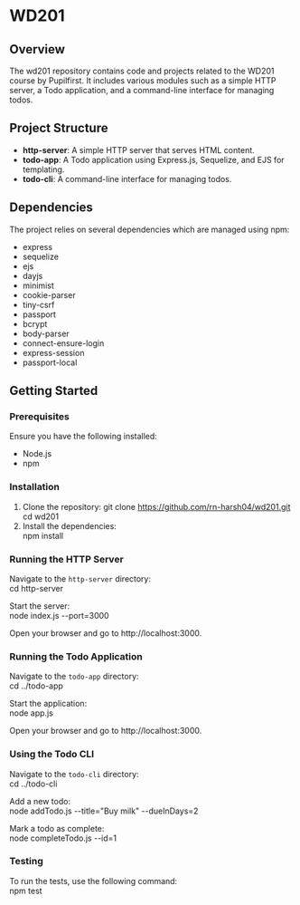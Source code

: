 # WD201

## Overview
The wd201 repository contains code and projects related to the WD201 course by Pupilfirst. It includes various modules such as a simple HTTP server, a Todo application, and a command-line interface for managing todos.

## Project Structure
- **http-server**: A simple HTTP server that serves HTML content.
- **todo-app**: A Todo application using Express.js, Sequelize, and EJS for templating.
- **todo-cli**: A command-line interface for managing todos.

## Dependencies
The project relies on several dependencies which are managed using npm:

- express
- sequelize
- ejs
- dayjs
- minimist
- cookie-parser
- tiny-csrf
- passport
- bcrypt
- body-parser
- connect-ensure-login
- express-session
- passport-local

## Getting Started

### Prerequisites
Ensure you have the following installed:
- Node.js
- npm

### Installation
1. Clone the repository:
   git clone https://github.com/rn-harsh04/wd201.git
   cd wd201 
2. Install the dependencies:  
   npm install  

### Running the HTTP Server
Navigate to the `http-server` directory:  
   cd http-server  

Start the server:  
   node index.js --port=3000  

Open your browser and go to http://localhost:3000.

### Running the Todo Application
Navigate to the `todo-app` directory:  
   cd ../todo-app  

Start the application:  
   node app.js  

Open your browser and go to http://localhost:3000.

### Using the Todo CLI
Navigate to the `todo-cli` directory:  
   cd ../todo-cli  

Add a new todo:  
   node addTodo.js --title="Buy milk" --dueInDays=2  

Mark a todo as complete:  
   node completeTodo.js --id=1  

### Testing
To run the tests, use the following command:  
   npm test  
